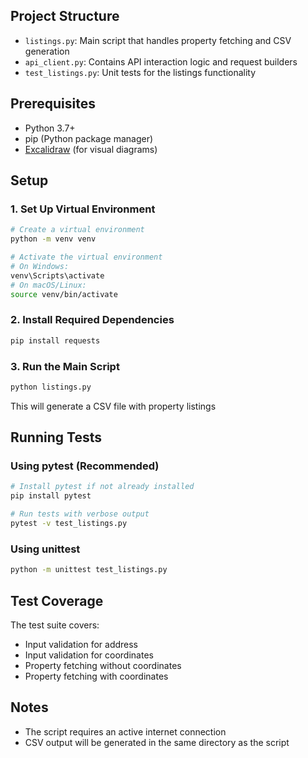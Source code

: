 
## Project Structure
- `listings.py`: Main script that handles property fetching and CSV generation
- `api_client.py`: Contains API interaction logic and request builders
- `test_listings.py`: Unit tests for the listings functionality

## Prerequisites
- Python 3.7+
- pip (Python package manager)
- [Excalidraw](https://excalidraw.com/#json=WYxcXzQbYobms4SvIIWlQ,aPDHDAAvNGAC2_TZcGJBGQ) (for visual diagrams)

## Setup 

### 1. Set Up Virtual Environment
```bash
# Create a virtual environment
python -m venv venv 

# Activate the virtual environment
# On Windows:
venv\Scripts\activate
# On macOS/Linux:
source venv/bin/activate
```

### 2. Install Required Dependencies
```bash
pip install requests 
```

### 3. Run the Main Script
```bash
python listings.py
```
This will generate a CSV file with property listings

## Running Tests

### Using pytest (Recommended)
```bash
# Install pytest if not already installed
pip install pytest

# Run tests with verbose output
pytest -v test_listings.py
```

### Using unittest
```bash
python -m unittest test_listings.py
```

## Test Coverage
The test suite covers:
- Input validation for address
- Input validation for coordinates
- Property fetching without coordinates
- Property fetching with coordinates

## Notes
- The script requires an active internet connection
- CSV output will be generated in the same directory as the script